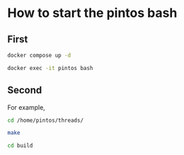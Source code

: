 # How to start the pintos bash

## First

```bash
docker compose up -d

docker exec -it pintos bash
```

## Second

For example,

```bash
cd /home/pintos/threads/

make

cd build
```
